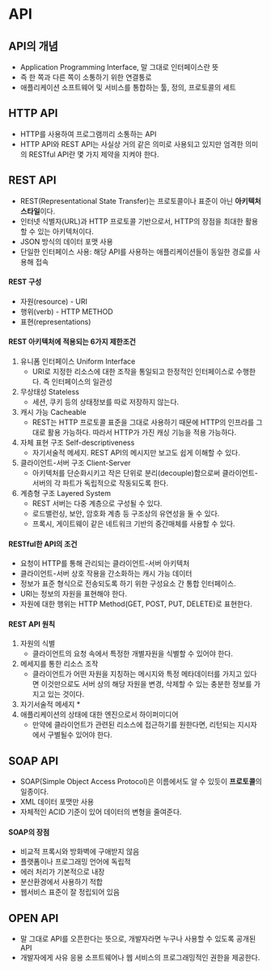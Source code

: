 # API

## API의 개념
* Application Programming Interface, 말 그대로 인터페이스란 뜻
* 즉 한 쪽과 다른 쪽이 소통하기 위한 연결통로
* 애플리케이션 소프트웨어 및 서비스를 통합하는 툴, 정의, 프로토콜의 세트

## HTTP API
* HTTP를 사용하여 프로그램끼리 소통하는 API
* HTTP API와 REST API는 사실상 거의 같은 의미로 사용되고 있지만 엄격한 의미의 RESTful API란 몇 가지 제약을 지켜야 한다.

## REST API
* REST(Representational State Transfer)는 프로토콜이나 표준이 아닌 **아키텍처 스타일**이다.
* 인터넷 식별자(URL)과 HTTP 프로토콜 기반으로서, HTTP의 장점을 최대한 활용할 수 있는 아키텍처이다.
* JSON 방식의 데이터 포맷 사용
* 단일한 인터페이스 사용: 해당 API를 사용하는 애플리케이션들이 동일한 경로를 사용해 접속


#### REST 구성
* 자원(resource) - URI
* 행위(verb) - HTTP METHOD
* 표현(representations)


#### REST 아키텍처에 적용되는 6가지 제한조건
1. 유니폼 인터페이스 Uniform Interface
    * URI로 지정한 리소스에 대한 조작을 통일되고 한정적인 인터페이스로 수행한다. 즉 인터페이스의 일관성
2. 무상태성 Stateless
    * 세션, 쿠키 등의 상태정보를 따로 저장하지 않는다.
3. 캐시 가능 Cacheable
    * REST는 HTTP 프로토콜 표준을 그대로 사용하기 때문에 HTTP의 인프라를 그대로 활용 가능하다. 따라서 HTTP가 가진 캐싱 기능을 적용 가능하다.
4. 자체 표현 구조 Self-descriptiveness
    * 자기서술적 메세지. REST API의 메시지만 보고도 쉽게 이해할 수 있다.
5. 클라이언트-서버 구조 Client-Server
    * 아키텍처를 단순화시키고 작은 단위로 분리(decouple)함으로써 클라이언트-서버의 각 파트가 독립적으로 작동되도록 한다.
6. 계층형 구조 Layered System
    * REST 서버는 다중 계층으로 구성될 수 있다.
    * 로드밸런싱, 보안, 암호화 계층 등 구조상의 유연성을 둘 수 있다.
    * 프록시, 게이트웨이 같은 네트워크 기반의 중간매체를 사용할 수 있다.    


#### RESTful한 API의 조건
* 요청이 HTTP를 통해 관리되는 클라이언트-서버 아키텍처
* 클라이언트-서버 상호 작용을 간소화하는 캐시 가능 데이터
* 정보가 표준 형식으로 전송되도록 하기 위한 구성요소 간 통합 인터페이스.
* URI는 정보의 자원을 표현해야 한다.
* 자원에 대한 행위는 HTTP Method(GET, POST, PUT, DELETE)로 표현한다.


#### REST API 원칙
1. 자원의 식별
    * 클라이언트의 요청 속에서 특정한 개별자원을 식별할 수 있어야 한다.
2. 메세지를 통한 리소스 조작
    * 클라이언트가 어떤 자원을 지칭하는 메시지와 특정 메타데이터를 가지고 있다면 이것만으로도 서버 상의 해당 자원을 변경, 삭제할 수 있는 충분한 정보를 가지고 있는 것이다.
3. 자기서술적 메세지
    * 
4. 애플리케이션의 상태에 대한 엔진으로서 하이퍼미디어
    * 만약에 클라이언트가 관련된 리소스에 접근하기를 원한다면, 리턴되는 지시자에서 구별될수 있어야 한다.


## SOAP API
* SOAP(Simple Object Access Protocol)은 이름에서도 알 수 있듯이 **프로토콜**의 일종이다.
* XML 데이터 포맷만 사용
* 자체적인 ACID 기준이 있어 데이터의 변형을 줄여준다.

#### SOAP의 장점
* 비교적 프록시와 방화벽에 구애받지 않음
* 플랫폼이나 프로그래밍 언어에 독립적
* 에러 처리가 기본적으로 내장
* 분산환경에서 사용하기 적합
* 웹서비스 표준이 잘 정립되어 있음



## OPEN API
* 말 그대로 API를 오픈한다는 뜻으로, 개발자라면 누구나 사용할 수 있도록 공개된 API
* 개발자에게 사유 응용 소프트웨어나 웹 서비스의 프로그래밍적인 권한을 제공한다.
